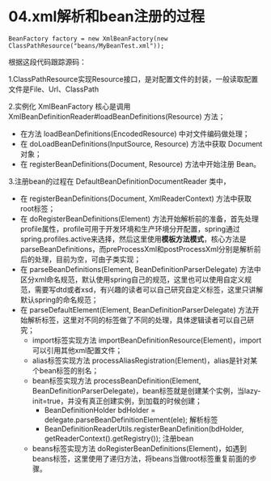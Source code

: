 # 04.xml解析和bean注册的过程

```
BeanFactory factory = new XmlBeanFactory(new ClassPathResource("beans/MyBeanTest.xml"));
```
根据这段代码跟踪源码：

1.ClassPathResource实现Resource接口，是对配置文件的封装，一般读取配置文件是File、Url、ClassPath

2.实例化 XmlBeanFactory 核心是调用 XmlBeanDefinitionReader#loadBeanDefinitions(Resource) 方法；
* 在方法 loadBeanDefinitions(EncodedResource) 中对文件编码做处理；
* 在 doLoadBeanDefinitions(InputSource, Resource) 方法中获取 Document 对象；
* 在 registerBeanDefinitions(Document, Resource) 方法中开始注册 Bean。

3.注册bean的过程在 DefaultBeanDefinitionDocumentReader 类中，
* 在 registerBeanDefinitions(Document, XmlReaderContext) 方法中获取root标签；
* 在 doRegisterBeanDefinitions(Element) 方法开始解析前的准备，首先处理profile属性，profile可用于开发环境和生产环境分开配置，spring通过spring.profiles.active来选择，然后这里使用**模板方法模式**，核心方法是parseBeanDefinitions，而preProcessXml和postProcessXml分别是解析前后的处理，目前为空，可由子类实现；
* 在 parseBeanDefinitions(Element, BeanDefinitionParserDelegate) 方法中区分xml命名规范，默认使用spring自己的规范，这里也可以使用自定义规范，需要写dtd或者xsd，有兴趣的读者可以自己研究自定义标签，这里只讲解默认spring的命名规范；
* 在 parseDefaultElement(Element, BeanDefinitionParserDelegate) 方法开始解析标签，这里对不同的标签做了不同的处理，具体逻辑读者可以自己研究；
    * import标签实现方法 importBeanDefinitionResource(Element)，import可以引用其他xml配置文件；
    * alias标签实现方法 processAliasRegistration(Element)，alias是针对某个bean标签的别名；
    * bean标签实现方法 processBeanDefinition(Element, BeanDefinitionParserDelegate)，bean标签就是创建某个实例，当lazy-init=true，并没有真正创建实例，到加载的时候创建；
        * BeanDefinitionHolder bdHolder = delegate.parseBeanDefinitionElement(ele); 解析标签
        * BeanDefinitionReaderUtils.registerBeanDefinition(bdHolder, getReaderContext().getRegistry()); 注册bean
    * beans标签实现方法 doRegisterBeanDefinitions(Element)，如遇到beans标签，这里使用了递归方法，将beans当做root标签重复前面的步骤。
